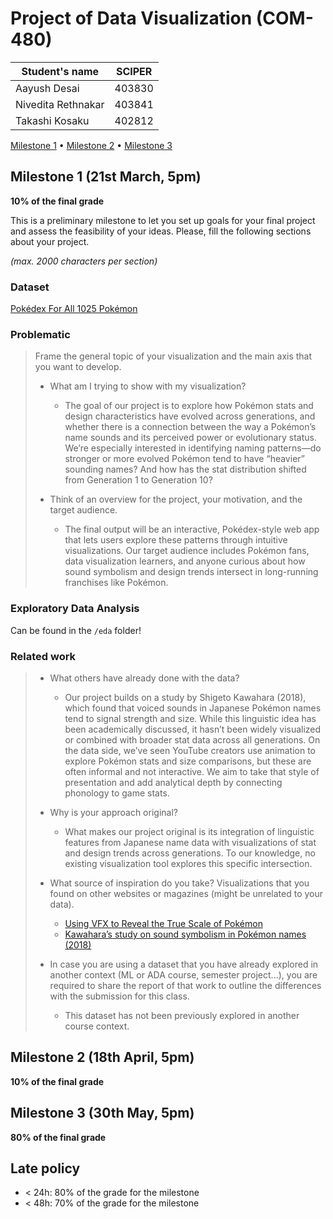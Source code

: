 # Project of Data Visualization (COM-480)

| Student's name | SCIPER |
| -------------- | ------ |
|Aayush Desai|403830|
|Nivedita Rethnakar|403841|
|Takashi Kosaku|402812|

[Milestone 1](#milestone-1) • [Milestone 2](#milestone-2) • [Milestone 3](#milestone-3)

## Milestone 1 (21st March, 5pm)

**10% of the final grade**

This is a preliminary milestone to let you set up goals for your final project and assess the feasibility of your ideas.
Please, fill the following sections about your project.

*(max. 2000 characters per section)*

### Dataset

[Pokédex For All 1025 Pokémon](https://www.kaggle.com/datasets/rzgiza/pokdex-for-all-1025-pokemon-w-text-description)

### Problematic

> Frame the general topic of your visualization and the main axis that you want to develop.
> - What am I trying to show with my visualization?
>   - The goal of our project is to explore how Pokémon stats and design characteristics have evolved across generations, and whether there is a connection between the way a Pokémon’s name sounds and its perceived power or evolutionary status. We’re especially interested in identifying naming patterns—do stronger or more evolved Pokémon tend to have “heavier” sounding names? And how has the stat distribution shifted from Generation 1 to Generation 10?  
>   
> - Think of an overview for the project, your motivation, and the target audience.
>   - The final output will be an interactive, Pokédex-style web app that lets users explore these patterns through intuitive visualizations. Our target audience includes Pokémon fans, data visualization learners, and anyone curious about how sound symbolism and design trends intersect in long-running franchises like Pokémon.

### Exploratory Data Analysis

Can be found in the `/eda` folder!

### Related work


> - What others have already done with the data?  
>   - Our project builds on a study by Shigeto Kawahara (2018), which found that voiced sounds in Japanese Pokémon names tend to signal strength and size. While this linguistic idea has been academically discussed, it hasn’t been widely visualized or combined with broader stat data across all generations. On the data side, we’ve seen YouTube creators use animation to explore Pokémon stats and size comparisons, but these are often informal and not interactive. We aim to take that style of presentation and add analytical depth by connecting phonology to game stats.  
>
> - Why is your approach original?  
>   - What makes our project original is its integration of linguistic features from Japanese name data with visualizations of stat and design trends across generations. To our knowledge, no existing visualization tool explores this specific intersection.  
>
> - What source of inspiration do you take? Visualizations that you found on other websites or magazines (might be unrelated to your data).  
>   - [Using VFX to Reveal the True Scale of Pokémon](https://www.youtube.com/watch?v=m2UohoQ5GJI)  
>   - [Kawahara’s study on sound symbolism in Pokémon names (2018)](https://www.degruyter.com/document/doi/10.1159/000484938/html)  
>
> - In case you are using a dataset that you have already explored in another context (ML or ADA course, semester project...), you are required to share the report of that work to outline the differences with the submission for this class.  
>   - This dataset has not been previously explored in another course context.

## Milestone 2 (18th April, 5pm)

**10% of the final grade**


## Milestone 3 (30th May, 5pm)

**80% of the final grade**


## Late policy

- < 24h: 80% of the grade for the milestone
- < 48h: 70% of the grade for the milestone

